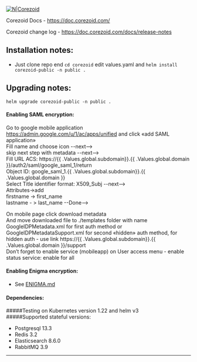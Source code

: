 [![N|Corezoid](https://api.corezoid.com/logo/logo_big_small.png)](https://corezoid.com/)  

Corezoid Docs - https://doc.corezoid.com/  

Corezoid change log - https://doc.corezoid.com/docs/release-notes  

## Installation notes:  

- Just clone repo end ``` cd corezoid ``` edit values.yaml and ```helm install corezoid-public -n public .```  

## Upgrading notes:
```helm upgrade corezoid-public -n public .```  

#### Enabling SAML encryption:  
Go to google mobile application https://admin.google.com/u/1/ac/apps/unified and click «add SAML application»  
Fill name and choose icon --next-->  
skip next step with metadata --next-->  
Fill URL ACS: https://{{ .Values.global.subdomain}}.{{ .Values.global.domain }}/auth2/saml/google_saml_1/return  
Object ID: google_saml_1.{{ .Values.global.subdomain}}.{{ .Values.global.domain }}  
Select Title identifier format: X509_Subj --next-->  
Attributes->add  
firstname  -> first_name  
lastname  - > last_name --Done-->  

On mobile page click download metadata  
And move downloaded file to ./templates folder with name GoogleIDPMetadata.xml for first auth method or GoogleIDPMetadataSupport.xml for second «hidden» auth method, for hidden auth  - use link https://{{ .Values.global.subdomain}}.{{ .Values.global.domain }}/support  
Don’t forget to enable service (mobileapp) on User access menu - enable status service: enable for all  


#### Enabling Enigma encryption:  
- See [ENIGMA.md](ENIGMA.md)  

#### Dependencies:  
#####Testing on Kubernetes version 1.22 and helm v3  
#####Supported stateful versions:  
- Postgresql 13.3  
- Redis 3.2  
- Elasticsearch 8.6.0
- RabbitMQ 3.9  
---

